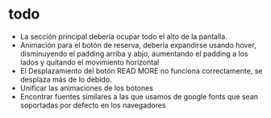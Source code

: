 # todo

- La sección principal debería ocupar todo el alto de la pantalla.
- Animación para el botón de reserva, debería expandirse usando hover, disminuyendo el padding arriba y abjo, aumentando el padding a los lados y quitando el movimiento horizontal
- El Desplazamiento del botón READ MORE no funciona correctamente, se desplaza más de lo debido.
- Unificar las animaciones de los botones
- Encontrar fuentes similares a las que usamos de google fonts que sean soportadas por defecto en los navegadores
